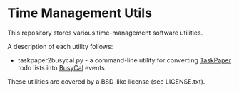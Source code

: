 # Time Management Utils

This repository stores various time-management software utilities. 

A description of each utility follows:

- taskpaper2busycal.py - a command-line utility for converting [TaskPaper][] todo lists into [BusyCal][] events

These utilities are covered by a BSD-like license (see LICENSE.txt).

[taskpaper]: http://www.hogbaysoftware.com/products/taskpaper
[busycal]: http://www.busymac.com/busycal/